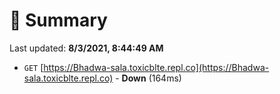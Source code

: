 # 📖 Summary
Last updated: **8/3/2021, 8:44:49 AM**

- `GET` [https://Bhadwa-sala.toxicblte.repl.co](https://Bhadwa-sala.toxicblte.repl.co) - **Down** (164ms)
